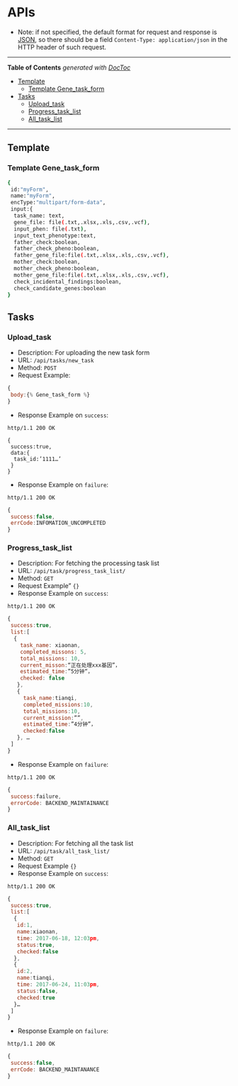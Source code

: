 APIs
======
* Note: if not specified, the default format for request and response is [JSON](http://www.json.org/), so there should be a field `Content-Type: application/json` in the HTTP header of such request.

--------------------------
<!-- START doctoc generated TOC please keep comment here to allow auto update -->
<!-- DON'T EDIT THIS SECTION, INSTEAD RE-RUN doctoc TO UPDATE -->
**Table of Contents**  *generated with [DocToc](https://github.com/thlorenz/doctoc)*

- [Template](#template)
  - [Template Gene_task_form](#template-gene_task_form)
- [Tasks](#tasks)
  - [Upload_task](#upload_task)
  - [Progress_task_list](#progress_task_list)
  - [All_task_list](#all_task_list)

<!-- END doctoc generated TOC please keep comment here to allow auto update -->
---------------------------

Template
---
### Template Gene_task_form
```bash
{
 id:"myForm",
 name:"myForm",
 encType:"multipart/form-data",
 input:{
  task_name: text,
  gene_file: file(.txt,.xlsx,.xls,.csv,.vcf),
  input_phen: file(.txt),
  input_text_phenotype:text,
  father_check:boolean,
  father_check_pheno:boolean,
  father_gene_file:file(.txt,.xlsx,.xls,.csv,.vcf),
  mother_check:boolean,
  mother_check_pheno:boolean,
  mother_gene_file:file(.txt,.xlsx,.xls,.csv,.vcf),
  check_incidental_findings:boolean,
  check_candidate_genes:boolean
}
```

Tasks
---
### Upload_task
* Description: For uploading the new task form
* URL: `/api/tasks/new_task`
* Method: `POST`
* Request Example:
```javascript
{
 body:{% Gene_task_form %}
}
```
* Response Example on `success`:
```
http/1.1 200 OK
```
```
{
 success:true,
 data:{
  task_id:’1111…’
 }
}
```
* Response Example on `failure`:
```
http/1.1 200 OK
```
```javascript
{
 success:false,
 errCode:INFOMATION_UNCOMPLETED
}
```

### Progress_task_list
* Description: For fetching the processing task list
* URL: `/api/task/progress_task_list/`
* Method: `GET`
* Request Example”
`{}`
* Response Example on `success`:
```
http/1.1 200 OK
```
```javascript
{
 success:true,
 list:[
  {
    task_name: xiaonan,
    completed_missons: 5,
    total_missions: 10,
    current_misson:“正在处理xxx基因”，
    estimated_time:”5分钟“，
    checked: false
   },
   {
     task_name:tianqi,
     completed_missions:10,
     total_missions:10,
     current_mission:””,
     estimated_time:”4分钟”，
     checked:false
   }, …  
 ]
}
```
* Response Example on `failure`:
```
http/1.1 200 OK
```
```javascript
{
 success:failure,
 errorCode: BACKEND_MAINTAINANCE
} 
```

### All_task_list
* Description: For fetching all the task list
* URL: `/api/task/all_task_list/`
* Method: `GET`
* Request Example
`{}`
* Response Example on `success`:
```
http/1.1 200 OK
```
```javascript
{
 success:true,
 list:[
  {
   id:1,
   name:xiaonan,
   time: 2017-06-18, 12:03pm,
   status:true,
   checked:false
  },
  {
   id:2,
   name:tianqi,
   time: 2017-06-24, 11:03pm,
   status:false,
   checked:true
  }…
 ]
}
```
* Response Example on `failure`:
```
http/1.1 200 OK
```
```javascript
{
 success:false,
 errCode: BACKEND_MAINTANANCE
}
```



